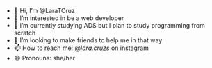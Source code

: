 - 👋 Hi, I’m @LaraTCruz
- 👀 I’m interested in be a web developer
- 🌱 I’m currently studying ADS but I plan to study programming from scratch
- 💞️ I’m looking to make friends to help me in that way
- 📫 How to reach me: @_lara.cruzs_ on instagram
- 😄 Pronouns: she/her


<!---
LaraTCruz/LaraTCruz is a ✨ special ✨ repository because its `README.md` (this file) appears on your GitHub profile.
You can click the Preview link to take a look at your changes.
--->
